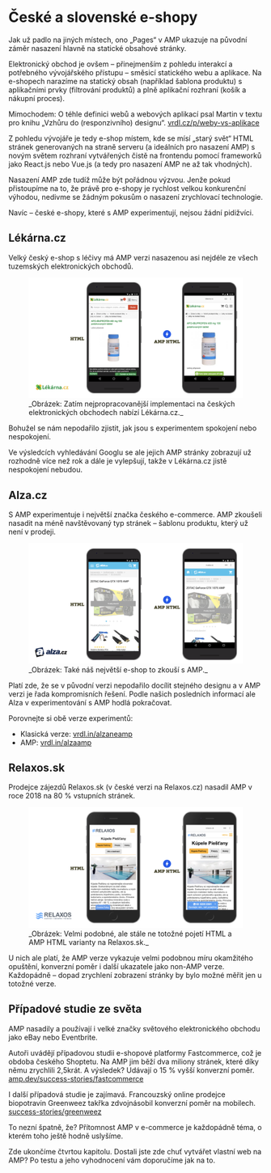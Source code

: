 # České a slovenské e-shopy

Jak už padlo na jiných místech, ono „Pages“ v AMP ukazuje na původní záměr nasazení hlavně na statické obsahové stránky.

Elektronický obchod je ovšem – přinejmenším z pohledu interakcí a potřebného vývojářského přístupu – směsicí statického webu a aplikace. Na e-shopech narazíme na statický obsah (například šablona produktu) s aplikačními prvky (filtrování produktů) a plně aplikační rozhraní (košík a nákupní proces).

Mimochodem: O téhle definici webů a webových aplikací psal Martin v textu pro knihu „Vzhůru do (responzivního) designu“. [vrdl.cz/p/weby-vs-aplikace](https://www.vzhurudolu.cz/prirucka/weby-vs-aplikace)

Z pohledu vývojáře je tedy e-shop místem, kde se mísí „starý svět“ HTML stránek generovaných na straně serveru (a ideálních pro nasazení AMP) s novým světem rozhraní vytvářených čistě na frontendu pomocí frameworků jako React.js nebo Vue.js (a tedy pro nasazení AMP ne až tak vhodných).

Nasazení AMP zde tudíž může být pořádnou výzvou. Jenže pokud přistoupíme na to, že právě pro e-shopy je rychlost velkou konkurenční výhodou, nedivme se žádným pokusům o nasazení zrychlovací technologie.

Navíc – české e-shopy, které s AMP experimentují, nejsou žádní pidižvíci.

## Lékárna.cz

Velký český e-shop s léčivy má AMP verzi nasazenou asi nejdéle ze všech tuzemských elektronických obchodů.

<figure>
<img src="../dist/images/original/vdamp/obory-lekarna.png" alt="">
<figcaption markdown="1">
_Obrázek: Zatím nejpropracovanější implementaci na českých elektronických obchodech nabízí Lékárna.cz._
</figcaption>
</figure>

Bohužel se nám nepodařilo zjistit, jak jsou s experimentem spokojení nebo nespokojení.

Ve výsledcích vyhledávání Googlu se ale jejich AMP stránky zobrazují už rozhodně více než rok a dále je vylepšují, takže v Lékárna.cz jistě nespokojení nebudou.

## Alza.cz

S AMP experimentuje i největší značka českého e-commerce. AMP zkoušeli nasadit na méně navštěvovaný typ stránek – šablonu produktu, který už není v prodeji.

<figure>
<img src="../dist/images/original/vdamp/obory-alza.png" alt="">
<figcaption markdown="1">
_Obrázek: Také náš největší e-shop to zkouší s AMP._
</figcaption>
</figure>

Platí zde, že se v původní verzi nepodařilo docílit stejného designu a v AMP verzi je řada kompromisních řešení. Podle našich posledních informací ale Alza v experimentování s AMP hodlá pokračovat.

Porovnejte si obě verze experimentů:

* Klasická verze: [vrdl.in/alzaneamp](https://m.alza.cz/apple-iphone-4-16gb-cerny-d173925.htm)
* AMP: [vrdl.in/alzaamp](https://m.alza.cz/apple-iphone-4-16gb-cerny-d173925.htm?amp=1)

## Relaxos.sk

Prodejce zájezdů Relaxos.sk (v české verzi na Relaxos.cz) nasadil AMP v roce 2018 na 80 % vstupních stránek.

<figure>
<img src="../dist/images/original/vdamp/obory-relaxos.png" alt="">
<figcaption markdown="1">
_Obrázek: Velmi podobné, ale stále ne totožné pojetí HTML a AMP HTML varianty na Relaxos.sk._
</figcaption>
</figure>

U nich ale platí, že AMP verze vykazuje velmi podobnou míru okamžitého opuštění, konverzní poměr i další ukazatele jako non-AMP verze. Každopádně – dopad zrychlení zobrazení stránky by bylo možné měřit jen u totožné verze.

## Případové studie ze světa

AMP nasadily a používají i velké značky světového elektronického obchodu jako eBay nebo Eventbrite.

Autoři uvádějí případovou studii e-shopové platformy Fastcommerce, což je obdoba českého Shoptetu. Na AMP jim běží dva miliony stránek, které díky němu zrychlili 2,5krát. A výsledek? Udávají o 15 % vyšší konverzní poměr. [amp.dev/success-stories/fastcommerce](https://amp.dev/success-stories/fastcommerce)

I další případová studie je zajímavá. Francouzský online prodejce biopotravin Greenweez takřka zdvojnásobil konverzní poměr na mobilech. [success-stories/greenweez](https://amp.dev/success-stories/greenweez)

To nezní špatně, že? Přítomnost AMP v e-commerce je každopádně téma, o kterém toho ještě hodně uslyšíme.

Zde ukončíme čtvrtou kapitolu. Dostali jste zde chuť vytvářet vlastní web na AMP? Po testu a jeho vyhodnocení vám doporučíme jak na to.
